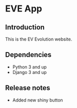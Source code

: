 # EVE App

## Introduction

This is the EV Evolution website.

## Dependencies

- Python 3 and up
- Django 3 and up

## Release notes

- Added new shiny button
